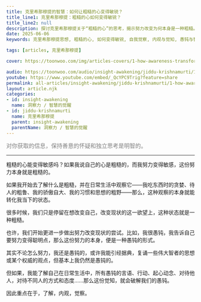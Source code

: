 ```yaml
---
title: 克里希那穆提的智慧：如何让粗糙的心变得敏锐？
title_line1: 克里希那穆提：粗糙的心如何变得敏锐？
title_line2: null
description: 探讨克里希那穆提关于“粗糙的心”的思考，揭示努力改变为何本身是一种粗糙。通过日常生活中的观察与觉知，我们如何超越愚钝，培养敏锐与清明的心智。
date: 2025-06-06
keywords: 克里希那穆提思想, 粗糙的心, 如何变得敏锐, 自我觉察, 内观与觉知, 愚钝与智慧, 哲学思维启发

tags: [articles, 克里希那穆提]

cover: https://toonwoo.com/img/articles-covers/1-how-awareness-transforms-a-rough-mind-inner-growth-not-effort.jpg

audio: https://toonwoo.com/audio/insight-awakening/jiddu-krishnamurti/1-how-awareness-transforms-a-rough-mind-inner-growth-not-effort.MP3
youtube: https://www.youtube.com/embed/_QcYPC9Trig?feature=share
permalink: all-articles/insight-awakening/jiddu-krishnamurti/1-how-awareness-transforms-a-rough-mind-inner-growth-not-effort.html
layout: article.njk
categories:
- id: insight-awakening
  name: 洞察力 / 智慧的觉醒
- id: jiddu-krishnamurti
  name: 克里希那穆提
  parent: insight-awakening
  parentName: 洞察力 / 智慧的觉醒
---
```


<p style="font-size:15px; color: gray;">对你获取的信息，保持善意的怀疑和独立思考是明智的。</p><hr class="g-brd-gray-light-v4 g-pt-20">




粗糙的心能变得敏感吗？如果我说自己的心是粗糙的，而我努力变得敏感，这份努力本身就是粗糙的。

如果我开始去了解什么是粗糙，并在日常生活中观察它——我吃东西时的贪婪、待人的粗鲁、我的骄傲自大、我的习惯和思想的粗野——那么，这种观察的本身就能转化我当下的状态。

很多时候，我们只是停留在想改变自己，改变现状的这一欲望上，这种状态就是一种粗糙。

也许，我们开始更进一步做出努力改变现状的尝试。比如，我很愚钝，我告诉自己要努力变得聪明点，那么这份努力的本身，便是一种愚钝的形式。

其实不论怎么努力，我还是愚钝的，或许我能引经据典，复诵一些伟大智者的思想或某个权威的观点，但基本上我仍然是愚钝的。

但如果，我能了解自己在日常生活中，所有愚钝的言语、行动、起心动念、对待他人，对待不同人的方式和态度……那么这份觉知，就会破解我们的愚钝。

因此重点在于，了解，内观，觉察。